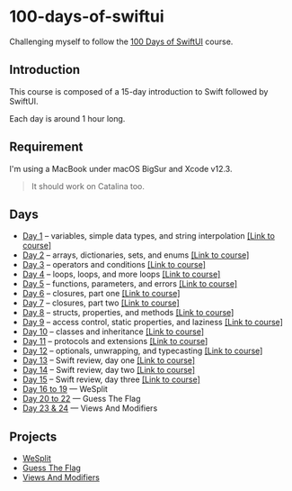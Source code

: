 # 100-days-of-swiftui

Challenging myself to follow the [100 Days of SwiftUI](https://www.hackingwithswift.com/100/swiftui) course.

## Introduction

This course is composed of a 15-day introduction to Swift followed by SwiftUI.

Each day is around 1 hour long.

## Requirement

I'm using a MacBook under macOS BigSur and Xcode v12.3.

> It should work on Catalina too.

## Days

- [Day 1](https://github.com/Rymfire/100-days-of-swiftui/tree/master/Day001) – variables, simple data types, and string interpolation [\[Link to course\]](https://www.hackingwithswift.com/100/swiftui/1)
- [Day 2](https://github.com/Rymfire/100-days-of-swiftui/tree/master/Day002) – arrays, dictionaries, sets, and enums [\[Link to course\]](https://www.hackingwithswift.com/100/swiftui/2)
- [Day 3](https://github.com/Rymfire/100-days-of-swiftui/tree/master/Day003) – operators and conditions [\[Link to course\]](https://www.hackingwithswift.com/100/swiftui/3)
- [Day 4](https://github.com/Rymfire/100-days-of-swiftui/tree/master/Day004) – loops, loops, and more loops [\[Link to course\]](https://www.hackingwithswift.com/100/swiftui/4)
- [Day 5](https://github.com/Rymfire/100-days-of-swiftui/tree/master/Day005) – functions, parameters, and errors [\[Link to course\]](https://www.hackingwithswift.com/100/swiftui/5)
- [Day 6](https://github.com/Rymfire/100-days-of-swiftui/tree/master/Day006) – closures, part one [\[Link to course\]](https://www.hackingwithswift.com/100/swiftui/6)
- [Day 7](https://github.com/Rymfire/100-days-of-swiftui/tree/master/Day006) – closures, part two [\[Link to course\]](https://www.hackingwithswift.com/100/swiftui/7)
- [Day 8](https://github.com/Rymfire/100-days-of-swiftui/tree/master/Day008) – structs, properties, and methods [\[Link to course\]](https://www.hackingwithswift.com/100/swiftui/8)
- [Day 9](https://github.com/Rymfire/100-days-of-swiftui/tree/master/Day008) – access control, static properties, and laziness [\[Link to course\]](https://www.hackingwithswift.com/100/swiftui/9)
- [Day 10](https://github.com/Rymfire/100-days-of-swiftui/tree/master/Day010) – classes and inheritance [\[Link to course\]](https://www.hackingwithswift.com/100/swiftui/10)
- [Day 11](https://github.com/Rymfire/100-days-of-swiftui/tree/master/Day011) – protocols and extensions [\[Link to course\]](https://www.hackingwithswift.com/100/swiftui/11)
- [Day 12](https://github.com/Rymfire/100-days-of-swiftui/tree/master/Day012) – optionals, unwrapping, and typecasting [\[Link to course\]](https://www.hackingwithswift.com/100/swiftui/12)
- [Day 13](https://github.com/Rymfire/100-days-of-swiftui/tree/master/Day013) – Swift review, day one [\[Link to course\]](https://www.hackingwithswift.com/100/swiftui/13)
- [Day 14](https://github.com/Rymfire/100-days-of-swiftui/tree/master/Day014) – Swift review, day two [\[Link to course\]](https://www.hackingwithswift.com/100/swiftui/14)
- [Day 15](https://github.com/Rymfire/100-days-of-swiftui/tree/master/Day015) – Swift review, day three [\[Link to course\]](https://www.hackingwithswift.com/100/swiftui/15)
- [Day 16 to 19](https://github.com/Rymfire/100-days-of-swiftui/tree/master/WeSplit) — WeSplit
- [Day 20 to 22](https://github.com/Rymfire/100-days-of-swiftui/tree/main/Guess%20The%20Flag) — Guess The Flag
- [Day 23 & 24](https://github.com/Rymfire/100-days-of-swiftui/tree/main/ViewsAndModifiers) — Views And Modifiers

## Projects

- [WeSplit](https://github.com/Rymfire/100-days-of-swiftui/tree/master/WeSplit)
- [Guess The Flag](https://github.com/Rymfire/100-days-of-swiftui/tree/main/Guess%20The%20Flag)
- [Views And Modifiers](https://github.com/Rymfire/100-days-of-swiftui/tree/main/ViewsAndModifiers)
